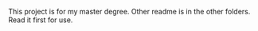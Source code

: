 This project is for my master degree. Other readme is in the other folders. Read it first for use. 
